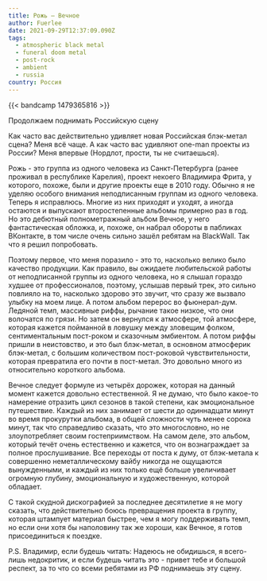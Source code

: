 ```yaml
---
title: Рожь — Вечное
author: Fuerlee
date: 2021-09-29T12:37:09.090Z
tags:
  - atmospheric black metal
  - funeral doom metal
  - post-rock
  - ambient
  - russia
country: Россия
---
```

{{< bandcamp 1479365816 >}}

Продолжаем поднимать Российскую сцену

Как часто вас действительно удивляет новая Российская блэк-метал сцена? Меня всё чаще. А как часто вас удивляют one-man проекты из России? Меня впервые (Нордлот, прости, ты не считаешься).

Рожь - это группа из одного человека из Санкт-Петербурга (ранее проживал в республике Карелия), проект некоего Владимира Фрита, у которого, похоже, были и другие проекты еще в 2010 году. Обычно я не уделяю особого внимания неподписанным группам из одного человека. Теперь я исправлюсь. Многие из них приходят и уходят, а иногда остаются и выпускают второстепенные альбомы примерно раз в год. Но это дебютный полнометражный альбом Вечное, у него фантастическая обложка, и, похоже, он набрал обороты в пабликах ВКонтакте, в том числе очень сильно зашёл ребятам на BlackWall. Так что я решил попробовать.

Поэтому первое, что меня поразило - это то, насколько велико было качество продукции. Как правило, вы ожидаете любительской работы от неподписанной группы из одного человека, но я слышал гораздо худшее от профессионалов, поэтому, услышав первый трек, это сильно повлияло на то, насколько здорово это звучит, что сразу же вызвало улыбку на моем лице. А потом альбом перерос во фьюнерал-дум. Ледяной темп, массивные риффы, рычание такое низкое, что они волочатся по грязи. Но затем он вернулся к атмосфере, той атмосфере, которая кажется пойманной в ловушку между зловещим фолком, сентиментальным пост-роком и сказочным эмбиентом. А потом риффы пришли в неистовство, и это был блэк-метал, в основном атмосферик блэк-метал, с большим количеством пост-роковой чувствительности, которая превратила его почти в пост-метал. Это довольно много из относительно короткого альбома.

Вечное следует формуле из четырёх дорожек, которая на данный момент кажется довольно естественной. Я не думаю, что было какое-то намерение отразить цикл сезонов в такой степени, как эмоциональное путешествие. Каждый из них занимает от шести до одиннадцати минут во время прокурутки альбома, в общей сложности чуть менее сорока минут, так что справедливо сказать, что это многословно, но не злоупотребляет своим гостеприимством. На самом деле, это альбом, который течёт очень естественно и кажется, что он вознаграждает за полное прослушивание. Все переходы от поста к думу, от блэк-метала к совершенно неметаллическому вайбу никогда не ощущаются вынужденными, и каждый из них только ещё больше увеличивает огромную глубину, эмоциональную и художественную, которой обладает.

С такой скудной дискографией за последнее десятилетие я не могу сказать, что действительно боюсь превращения проекта в группу, которая штампует материал быстрее, чем я могу поддерживать темп, но если они хотя бы наполовину так же хороши, как Вечное, я готов присоединиться к поездке.

P.S. Владимир, если будешь читать: Надеюсь не обидишься, я всего-лишь недокритик, и если будешь читать это - привет тебе и большой респект, за то что со всеми ребятами из РФ поднимаешь эту сцену.
